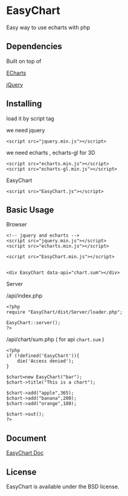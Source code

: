 # EasyChart
Easy way to use echarts with php


## Dependencies

Built on top of

[ECharts](https://github.com/ecomfe/echarts)

[jQuery](http://jquery.com/)


## Installing

load it by script tag

we need jquery

```
<script src="jquery.min.js"></script>
```

we need echarts , echarts-gl for 3D

```
<script src="echarts.min.js"></script>
<script src="echarts-gl.min.js"></script>
```

EasyChart

```
<script src="EasyChart.js"></script>
```


## Basic Usage

Browser

```
<!-- jquery and echarts -->
<script src="jquery.min.js"></script>
<script src="echarts.min.js"></script>

<script src="EasyChart.min.js"></script>


<div EasyChart data-api="chart.sum"></div>

```

Server

/api/index.php

```
<?php
require "EasyChart/dist/Server/loader.php";

EasyChart::server();
?>
```

/api/chart/sum.php  ( for api `chart.sum` )

```
<?php
if (!defined('EasyChart')){
	die('Access denied');
}

$chart=new EasyChart("bar");
$chart->title("This is a chart");

$chart->add("apple",365);
$chart->add("banana",200);
$chart->add("orange",180);

$chart->out();
?>

```

## Document

[EasyChart Doc](doc/README.md)

## License

EasyChart is available under the BSD license.
